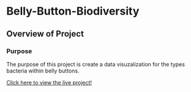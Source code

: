 # Belly-Button-Biodiversity

## Overview of Project
### Purpose
The purpose of this project is create a data visuzalization for the types bacteria within belly buttons. 

[Click here to view the live project!](https://matin-n.github.io/Belly-Button-Biodiversity/)
